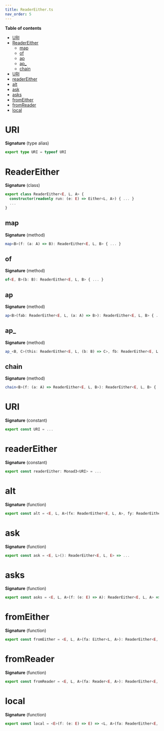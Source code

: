 ```yaml
---
title: ReaderEither.ts
nav_order: 5
---
```


<!-- START doctoc generated TOC please keep comment here to allow auto update -->
<!-- DON'T EDIT THIS SECTION, INSTEAD RE-RUN doctoc TO UPDATE -->
**Table of contents**

- [URI](#uri)
- [ReaderEither](#readereither)
  - [map](#map)
  - [of](#of)
  - [ap](#ap)
  - [ap\_](#ap%5C_)
  - [chain](#chain)
- [URI](#uri-1)
- [readerEither](#readereither)
- [alt](#alt)
- [ask](#ask)
- [asks](#asks)
- [fromEither](#fromeither)
- [fromReader](#fromreader)
- [local](#local)

<!-- END doctoc generated TOC please keep comment here to allow auto update -->

# URI

**Signature** (type alias)

```ts
export type URI = typeof URI
```

# ReaderEither

**Signature** (class)

```ts
export class ReaderEither<E, L, A> {
  constructor(readonly run: (e: E) => Either<L, A>) { ... }
  ...
}
```

## map

**Signature** (method)

```ts
map<B>(f: (a: A) => B): ReaderEither<E, L, B> { ... }
```

## of

**Signature** (method)

```ts
of<E, B>(b: B): ReaderEither<E, L, B> { ... }
```

## ap

**Signature** (method)

```ts
ap<B>(fab: ReaderEither<E, L, (a: A) => B>): ReaderEither<E, L, B> { ... }
```

## ap\_

**Signature** (method)

```ts
ap_<B, C>(this: ReaderEither<E, L, (b: B) => C>, fb: ReaderEither<E, L, B>): ReaderEither<E, L, C> { ... }
```

## chain

**Signature** (method)

```ts
chain<B>(f: (a: A) => ReaderEither<E, L, B>): ReaderEither<E, L, B> { ... }
```

# URI

**Signature** (constant)

```ts
export const URI = ...
```

# readerEither

**Signature** (constant)

```ts
export const readerEither: Monad3<URI> = ...
```

# alt

**Signature** (function)

```ts
export const alt = <E, L, A>(fx: ReaderEither<E, L, A>, fy: ReaderEither<E, L, A>): ReaderEither<E, L, A> => ...
```

# ask

**Signature** (function)

```ts
export const ask = <E, L>(): ReaderEither<E, L, E> => ...
```

# asks

**Signature** (function)

```ts
export const asks = <E, L, A>(f: (e: E) => A): ReaderEither<E, L, A> => ...
```

# fromEither

**Signature** (function)

```ts
export const fromEither = <E, L, A>(fa: Either<L, A>): ReaderEither<E, L, A> => ...
```

# fromReader

**Signature** (function)

```ts
export const fromReader = <E, L, A>(fa: Reader<E, A>): ReaderEither<E, L, A> => ...
```

# local

**Signature** (function)

```ts
export const local = <E>(f: (e: E) => E) => <L, A>(fa: ReaderEither<E, L, A>): ReaderEither<E, L, A> => ...
```
